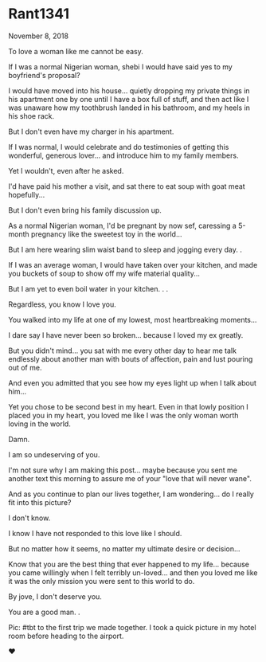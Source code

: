 # Rant1341


November 8, 2018

To love a woman like me cannot be easy.

If I was a normal Nigerian woman, shebi I would have said yes to my boyfriend's proposal?

I would have moved into his house... quietly dropping my private things in his apartment one by one until I have a box full of stuff, and then act like I was unaware how my toothbrush landed in his bathroom, and my heels in his shoe rack.

But I don't even have my charger in his apartment.

If I was normal, I would celebrate and do testimonies of getting this wonderful, generous lover... and introduce him to my family members.

Yet I wouldn't, even after he asked.

I'd have paid his mother a visit, and sat there to eat soup with goat meat hopefully...

But I don't even bring his family discussion up.

As a normal Nigerian woman, I'd be pregnant by now sef, caressing a 5-month pregnancy like the sweetest toy in the world...

But I am here wearing slim waist band to sleep and jogging every day.
.

If I was an average woman, I would have taken over your kitchen, and made you buckets of soup to show off my wife material quality...

But I am yet to even boil water in your kitchen.
.
.

Regardless, you know I love you.

You walked into my life at one of my lowest, most heartbreaking moments...

I dare say I have never been so broken... because I loved my ex greatly.

But you didn't mind... you sat with me every other day to hear me talk endlessly about another man with bouts of affection, pain and lust pouring out of me.

And even you admitted that you see how my eyes light up when I talk about him...

Yet you chose to be second best in my heart. Even in that lowly position I placed you in my heart, you loved me like I was the only woman worth loving in the world.

Damn.

I am so undeserving of you.

I'm not sure why I am making this post... maybe because you sent me another text this morning to assure me of your "love that will never wane".

And as you continue to plan our lives together, I am wondering... do I really fit into this picture?

I don't know. 

I know I have not responded to this love like I should.

But no matter how it seems, no matter my ultimate desire or decision...

Know that you are the best thing that ever happened to my life... because you came willingly when I felt terribly un-loved... and then you loved me like it was the only mission you were sent to this world to do.

By jove, I don't deserve you.

You are a good man.
.

Pic: #tbt to the first trip we made together. I took a quick picture in my hotel room before heading to the airport.

❤